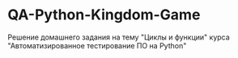 # QA-Python-Kingdom-Game
Решение домашнего задания на тему "Циклы и функции" курса "Автоматизированное тестирование ПО на Python"
